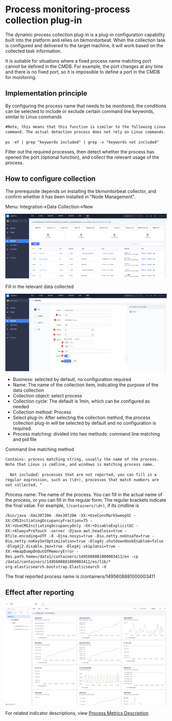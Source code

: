 # Process monitoring-process collection plug-in

The dynamic process collection plug-in is a plug-in configuration capability built into the platform and relies on bkmonitorbeat. When the collection task is configured and delivered to the target machine, it will work based on the collected task information.

It is suitable for situations where a fixed process name matching port cannot be defined in the CMDB. For example, the port changes at any time and there is no fixed port, so it is impossible to define a port in the CMDB for monitoring.

## Implementation principle

By configuring the process name that needs to be monitored, the conditions can be selected to include or exclude certain command line keywords, similar to Linux commands

```
#Note, this means that this function is similar to the following Linux command. The actual detection process does not rely on Linux commands.

ps -ef | grep "keywords included" | grep -v "keywords not included"
```
Filter out the required processes, then detect whether the process has opened the port (optional function), and collect the relevant usage of the process.


## How to configure collection

The prerequisite depends on installing the bkmonitorbeat collector, and confirm whether it has been installed in "Node Management".


Menu: Integration->Data Collection->New

![](media/16618479405249.jpg)

Fill in the relevant data collected

![](media/16618479892618.jpg)

* Business: selected by default, no configuration required
* Name: The name of the collection item, indicating the purpose of the data collection
* Collection object: select process
* Collection cycle: The default is 1min, which can be configured as needed
* Collection method: Process
* Select plug-in: After selecting the collection method, the process collection plug-in will be selected by default and no configuration is required.
* Process matching: divided into two methods: command line matching and pid file


Command line matching method

```
Contains: process matching string, usually the name of the process. Note that Linux is cmdline, and windows is matching process name.

  Not included: processes that are not reported, you can fill in a regular expression, such as (\d+), processes that match numbers are not collected, ^
```

Process name: The name of the process. You can fill in the actual name of the process, or you can fill in the regular form. The regular brackets indicate the final value. For example, `(/containers/\d+)`, if its cmdline is

```
/bin/java -Xms30720m -Xmx30720m -XX:+UseConcMarkSweepGC -XX:CMSInitiatingOccupancyFraction=75 -XX:+UseCMSInitiatingOccupancyOnly -XX:+DisableExplicitGC -XX:+AlwaysPreTouch -server -Djava.awt.headless=true -Dfile.encoding=UTF -8 -Djna.nosys=true -Dio.netty.noUnsafe=true -Dio.netty.noKeySetOptimization=true -Dlog4j.shutdownHookEnabled=false -Dlog4j2.disable.jmx=true -Dlog4j.skipJansi=true -XX:+HeapDumpOnOutOfMemoryError - Des.path.home=/data1/containers/1495608881000003411/es -cp /data1/containers/1495608881000003411/es/lib/* org.elasticsearch.bootstrap.Elasticsearch -d
```

The final reported process name is /containers/1495608881000003411

## Effect after reporting

![](media/16618480798832.jpg)


For related indicator descriptions, view [Process Metrics Description](./process_metrics.md)
